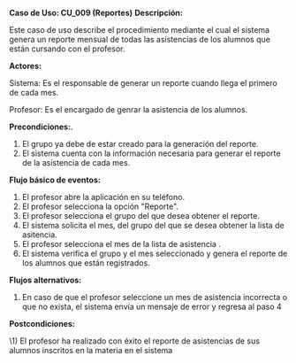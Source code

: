 ﻿**Caso de Uso: CU\_009 (Reportes)** **Descripción:** 

Este caso de uso describe el procedimiento mediante el cual el sistema genera un reporte mensual de todas las asistencias de los alumnos que están cursando con el profesor. 

**Actores:** 

Sistema: Es el responsable de generar un reporte cuando llega el primero de cada mes. 

Profesor: Es el encargado de genrar la asistencia de los alumnos. 

**Precondiciones:**.  

1. El grupo ya debe de estar creado para la generación del reporte.  
1. El sistema cuenta con la información necesaria para generar el reporte de la asistencia de cada mes. 

**Flujo básico de eventos:** 

1) El profesor abre la aplicación en su teléfono. 
1) El profesor selecciona la opción "Reporte".
2) El profesor selecciona el grupo del que desea obtener el reporte.
1) El sistema solicita el mes, del grupo del que se desea obtener la lista de asitencia.  
1) El profesor selecciona el mes de la lista de asistencia . 
1) El sistema verifica el grupo y el mes seleccionado y genera el reporte de los alumnos que están registrados. 


**Flujos alternativos:** 

1) En caso de que el profesor seleccione un mes de asistencia incorrecta o que no exista, el sistema envía un mensaje de error y regresa al paso 4      

**Postcondiciones:** 

\1) El profesor ha realizado con éxito el reporte de asistencias de sus alumnos inscritos en la materia en el sistema 
